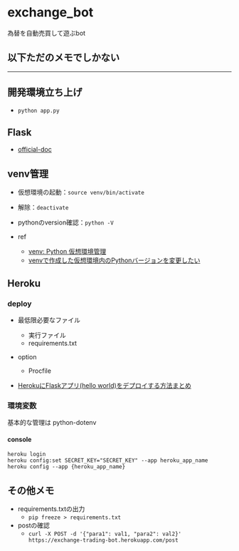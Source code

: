 # exchange_bot

為替を自動売買して遊ぶbot


## 以下ただのメモでしかない
***

## 開発環境立ち上げ
- `python app.py`

## Flask
- [official-doc](https://a2c.bitbucket.io/flask/)

## venv管理

- 仮想環境の起動：`source venv/bin/activate`
- 解除：`deactivate`
- pythonのversion確認：`python -V`

- ref
  - [venv: Python 仮想環境管理
](https://qiita.com/fiftystorm36/items/b2fd47cf32c7694adc2e)
  - [venvで作成した仮想環境内のPythonバージョンを変更したい
](https://dev.classmethod.jp/articles/change-venv-python-version/)


## Heroku

### deploy
- 最低限必要なファイル
  - 実行ファイル
  - requirements.txt
- option
  - Procfile

- [HerokuにFlaskアプリ(hello world)をデプロイする方法まとめ
](https://tanuhack.com/deploy-flask-heroku/)

### 環境変数

基本的な管理は python-dotenv

#### console
```
heroku login
heroku config:set SECRET_KEY="SECRET_KEY" --app heroku_app_name
heroku config --app {heroku_app_name}
```

## その他メモ
- requirements.txtの出力
  - `pip freeze > requirements.txt`
- postの確認
  - `curl -X POST -d '{"para1": val1, "para2": val2}' https://exchange-trading-bot.herokuapp.com/post`
